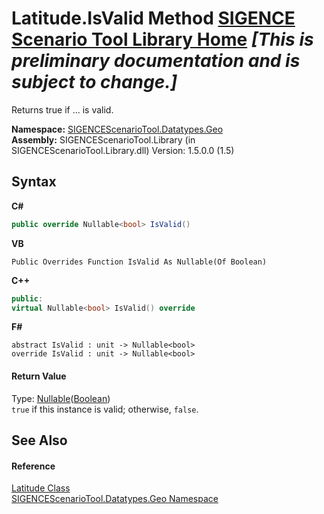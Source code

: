 # Latitude.IsValid Method <a href="https://github.com/ObiWanLansi/SIGENCE-Scenario-Tool">SIGENCE Scenario Tool Library Home</a> _**\[This is preliminary documentation and is subject to change.\]**_

Returns true if ... is valid.

**Namespace:**&nbsp;<a href="22f4598b-4676-3d28-691e-d0e1597755ea.md">SIGENCEScenarioTool.Datatypes.Geo</a><br />**Assembly:**&nbsp;SIGENCEScenarioTool.Library (in SIGENCEScenarioTool.Library.dll) Version: 1.5.0.0 (1.5)

## Syntax

**C#**<br />
``` C#
public override Nullable<bool> IsValid()
```

**VB**<br />
``` VB
Public Overrides Function IsValid As Nullable(Of Boolean)
```

**C++**<br />
``` C++
public:
virtual Nullable<bool> IsValid() override
```

**F#**<br />
``` F#
abstract IsValid : unit -> Nullable<bool> 
override IsValid : unit -> Nullable<bool> 
```


#### Return Value
Type: <a href="http://msdn2.microsoft.com/en-us/library/b3h38hb0" target="_blank">Nullable</a>(<a href="http://msdn2.microsoft.com/en-us/library/a28wyd50" target="_blank">Boolean</a>)<br />`true` if this instance is valid; otherwise, `false`.

## See Also


#### Reference
<a href="549a3a4f-9d09-df31-b49c-37efffe49603.md">Latitude Class</a><br /><a href="22f4598b-4676-3d28-691e-d0e1597755ea.md">SIGENCEScenarioTool.Datatypes.Geo Namespace</a><br />